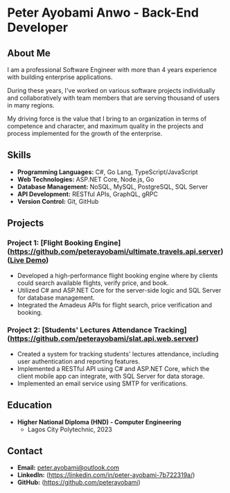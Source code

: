# Peter Ayobami Anwo - Back-End Developer

## About Me
I am a professional Software Engineer with more than 4 years
experience with building enterprise applications.

During these years, I've worked on various software projects
individually and collaboratively with team members that are serving
thousand of users in many regions.

My driving force is the value that I bring to an organization in terms of
competence and character, and maximum quality in the projects and
process implemented for the growth of the enterprise.

## Skills
- **Programming Languages:** C#, Go Lang, TypeScript/JavaScript
- **Web Technologies:** ASP.NET Core, Node.js, Go
- **Database Management:** NoSQL, MySQL, PostgreSQL, SQL Server
- **API Development:** RESTful APIs, GraphQL, gRPC
- **Version Control:** Git, GitHub

## Projects
### Project 1: [Flight Booking Engine] (https://github.com/peterayobami/ultimate.travels.api.server) ([Live Demo](https://ultimate-travels.azurewebsites.net/swagger))
- Developed a high-performance flight booking engine where by clients could search available flights, verify price, and book.
- Utilized C# and ASP.NET Core for the server-side logic and SQL Server for database management.
- Integrated the Amadeus APIs for flight search, price verification and booking.

### Project 2: [Students' Lectures Attendance Tracking] (https://github.com/peterayobami/slat.api.web.server)
- Created a system for tracking students' lectures attendance, including user authentication and reporting features.
- Implemented a RESTful API using C# and ASP.NET Core, which the client mobile app can integrate, with SQL Server for data storage.
- Implemented an email service using SMTP for verifications.

## Education
- **Higher National Diploma (HND) - Computer Engineering**
  - Lagos City Polytechnic, 2023

## Contact
- **Email:** peter.ayobami@outlook.com
- **LinkedIn:** (https://linkedin.com/in/peter-ayobami-7b722319a/)
- **GitHub:** (https://github.com/peterayobami)

